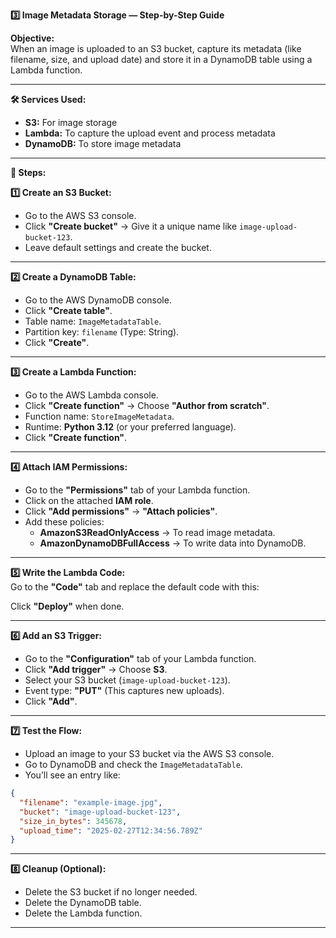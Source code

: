 **3️⃣ Image Metadata Storage — Step-by-Step Guide**  

**Objective:**  
When an image is uploaded to an S3 bucket, capture its metadata (like filename, size, and upload date) and store it in a DynamoDB table using a Lambda function.  

---

**🛠 Services Used:**  
- **S3:** For image storage  
- **Lambda:** To capture the upload event and process metadata  
- **DynamoDB:** To store image metadata  

---

**👣 Steps:**  

**1️⃣ Create an S3 Bucket:**  
- Go to the AWS S3 console.  
- Click **"Create bucket"** → Give it a unique name like `image-upload-bucket-123`.  
- Leave default settings and create the bucket.  

---

**2️⃣ Create a DynamoDB Table:**  
- Go to the AWS DynamoDB console.  
- Click **"Create table"**.  
- Table name: `ImageMetadataTable`.  
- Partition key: `filename` (Type: String).  
- Click **"Create"**.  

---

**3️⃣ Create a Lambda Function:**  
- Go to the AWS Lambda console.  
- Click **"Create function"** → Choose **"Author from scratch"**.  
- Function name: `StoreImageMetadata`.  
- Runtime: **Python 3.12** (or your preferred language).  
- Click **"Create function"**.  

---

**4️⃣ Attach IAM Permissions:**  
- Go to the **"Permissions"** tab of your Lambda function.  
- Click on the attached **IAM role**.  
- Click **"Add permissions"** → **"Attach policies"**.  
- Add these policies:  
  - **AmazonS3ReadOnlyAccess** → To read image metadata.  
  - **AmazonDynamoDBFullAccess** → To write data into DynamoDB.  

---

**5️⃣ Write the Lambda Code:**  
Go to the **"Code"** tab and replace the default code with this:  


Click **"Deploy"** when done.  

---

**6️⃣ Add an S3 Trigger:**  
- Go to the **"Configuration"** tab of your Lambda function.  
- Click **"Add trigger"** → Choose **S3**.  
- Select your S3 bucket (`image-upload-bucket-123`).  
- Event type: **"PUT"** (This captures new uploads).  
- Click **"Add"**.  

---

**7️⃣ Test the Flow:**  
- Upload an image to your S3 bucket via the AWS S3 console.  
- Go to DynamoDB and check the `ImageMetadataTable`.  
- You’ll see an entry like:  

```json
{
  "filename": "example-image.jpg",
  "bucket": "image-upload-bucket-123",
  "size_in_bytes": 345678,
  "upload_time": "2025-02-27T12:34:56.789Z"
}
```

---

**8️⃣ Cleanup (Optional):**  
- Delete the S3 bucket if no longer needed.  
- Delete the DynamoDB table.  
- Delete the Lambda function.  

---
